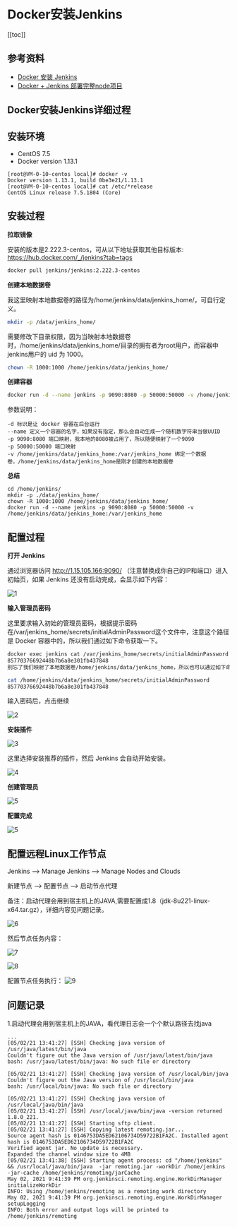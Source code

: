 # Docker安装Jenkins

[[toc]]

## 参考资料

* [Docker 安装 Jenkins](https://segon.cn/install-jenkins-using-docker.html)
* [Docker + Jenkins 部署完整node项目](https://segmentfault.com/a/1190000021462867?utm_source=tag-newest)

## Docker安装Jenkins详细过程

## 安装环境 

* CentOS 7.5
* Docker version 1.13.1

```
[root@VM-0-10-centos local]# docker -v
Docker version 1.13.1, build 0be3e21/1.13.1
[root@VM-0-10-centos local]# cat /etc/*release
CentOS Linux release 7.5.1804 (Core)
```

## 安装过程

**拉取镜像**

安装的版本是2.222.3-centos，可从以下地址获取其他目标版本: https://hub.docker.com/_/jenkins?tab=tags

```bash
docker pull jenkins/jenkins:2.222.3-centos
```

**创建本地数据卷**

我这里映射本地数据卷的路径为/home/jenkins/data/jenkins_home/，可自行定义。

```bash
mkdir -p /data/jenkins_home/
```

需要修改下目录权限，因为当映射本地数据卷时，/home/jenkins/data/jenkins_home/目录的拥有者为root用户，而容器中jenkins用户的 uid 为 1000。

```bash
chown -R 1000:1000 /home/jenkins/data/jenkins_home/
```

**创建容器**
```bash
docker run -d --name jenkins -p 9090:8080 -p 50000:50000 -v /home/jenkins/data/jenkins_home:/var/jenkins_home jenkins/jenkins:2.222.3-centos
```

参数说明：
```
-d 标识是让 docker 容器在后台运行
--name 定义一个容器的名字，如果没有指定，那么会自动生成一个随机数字符串当做UUID
-p 9090:8080 端口映射，我本地的8080被占用了，所以随便映射了一个9090
-p 50000:50000 端口映射
-v /home/jenkins/data/jenkins_home:/var/jenkins_home 绑定一个数据卷，/home/jenkins/data/jenkins_home是刚才创建的本地数据卷
```

**总结**

```
cd /home/jenkins/
mkdir -p ./data/jenkins_home/
chown -R 1000:1000 /home/jenkins/data/jenkins_home/
docker run -d --name jenkins -p 9090:8080 -p 50000:50000 -v /home/jenkins/data/jenkins_home:/var/jenkins_home 
```

## 配置过程

**打开 Jenkins**

通过浏览器访问 http://1.15.105.166:9090/  （注意替换成你自己的IP和端口）进入初始页，如果 Jenkins 还没有启动完成，会显示如下内容：

![1](/_images/project/practice/Jenkins/Jenkins访问.png)

**输入管理员密码**

这里要求输入初始的管理员密码，根据提示密码在/var/jenkins_home/secrets/initialAdminPassword这个文件中，注意这个路径是 Docker 容器中的，所以我们通过如下命令获取一下。

```bash
docker exec jenkins cat /var/jenkins_home/secrets/initialAdminPassword
85770376692448b7b6a8e301fb437848
别忘了我们映射了本地数据卷/home/jenkins/data/jenkins_home，所以也可以通过如下命令输出

cat /home/jenkins/data/jenkins_home/secrets/initialAdminPassword 
85770376692448b7b6a8e301fb437848
```
输入密码后，点击继续

![2](/_images/project/practice/Jenkins/解锁Jenkins.png)

**安装插件**

![3](/_images/project/practice/Jenkins/自定义Jenkins.png)

这里选择安装推荐的插件，然后 Jenkins 会自动开始安装。

![4](/_images/project/practice/Jenkins/安装插件.png)

**创建管理员**

![5](/_images/project/practice/Jenkins/创建用户.png)

**配置完成**

![5](/_images/project/practice/Jenkins/配置完成.png)


## 配置远程Linux工作节点

Jenkins ——> Manage Jenkins  ——>  Manage Nodes and Clouds

新建节点 ——> 配置节点  ——> 启动节点代理

备注：启动代理会用到宿主机上的JAVA,需要配置成1.8（jdk-8u221-linux-x64.tar.gz），详细内容见问题记录。


![6](/_images/project/practice/Jenkins/配置Linux节点.png)

然后节点任务内容：

![7](/_images/project/practice/Jenkins/配置节点任务挂载点.png)

![8](/_images/project/practice/Jenkins/配置节点任务构建脚本.png)

配置节点任务执行：
![9](/_images/project/practice/Jenkins/配置节点任务执行.png)


## 问题记录

1.启动代理会用到宿主机上的JAVA，看代理日志会一个个默认路径去找java
```
...
[05/02/21 13:41:27] [SSH] Checking java version of /usr/java/latest/bin/java
Couldn't figure out the Java version of /usr/java/latest/bin/java
bash: /usr/java/latest/bin/java: No such file or directory

[05/02/21 13:41:27] [SSH] Checking java version of /usr/local/bin/java
Couldn't figure out the Java version of /usr/local/bin/java
bash: /usr/local/bin/java: No such file or directory

[05/02/21 13:41:27] [SSH] Checking java version of /usr/local/java/bin/java
[05/02/21 13:41:27] [SSH] /usr/local/java/bin/java -version returned 1.8.0_221.
[05/02/21 13:41:27] [SSH] Starting sftp client.
[05/02/21 13:41:27] [SSH] Copying latest remoting.jar...
Source agent hash is 0146753DA5ED62106734D59722B1FA2C. Installed agent hash is 0146753DA5ED62106734D59722B1FA2C
Verified agent jar. No update is necessary.
Expanded the channel window size to 4MB
[05/02/21 13:41:38] [SSH] Starting agent process: cd "/home/jenkins" && /usr/local/java/bin/java  -jar remoting.jar -workDir /home/jenkins -jar-cache /home/jenkins/remoting/jarCache
May 02, 2021 9:41:39 PM org.jenkinsci.remoting.engine.WorkDirManager initializeWorkDir
INFO: Using /home/jenkins/remoting as a remoting work directory
May 02, 2021 9:41:39 PM org.jenkinsci.remoting.engine.WorkDirManager setupLogging
INFO: Both error and output logs will be printed to /home/jenkins/remoting
```

